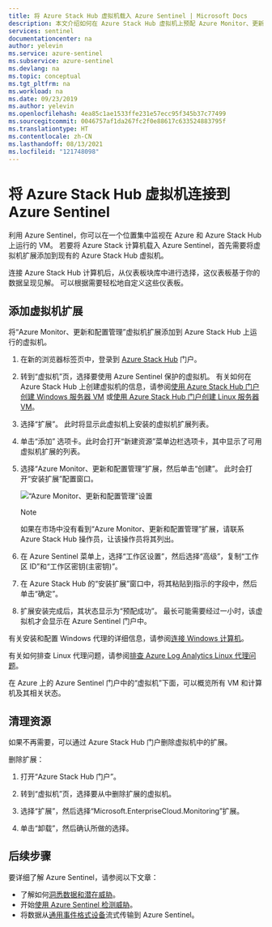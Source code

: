 ```yaml
---
title: 将 Azure Stack Hub 虚拟机载入 Azure Sentinel | Microsoft Docs
description: 本文介绍如何在 Azure Stack Hub 虚拟机上预配 Azure Monitor、更新和配置管理虚拟机扩展，以及如何通过 Azure Sentinel 开始对其进行监视。
services: sentinel
documentationcenter: na
author: yelevin
ms.service: azure-sentinel
ms.subservice: azure-sentinel
ms.devlang: na
ms.topic: conceptual
ms.tgt_pltfrm: na
ms.workload: na
ms.date: 09/23/2019
ms.author: yelevin
ms.openlocfilehash: 4ea85c1ae1533ffe231e57ecc95f345b37c77499
ms.sourcegitcommit: 0046757af1da267fc2f0e88617c633524883795f
ms.translationtype: HT
ms.contentlocale: zh-CN
ms.lasthandoff: 08/13/2021
ms.locfileid: "121748098"
---
```

# <a name="connect-azure-stack-hub-virtual-machines-to-azure-sentinel"></a>将 Azure Stack Hub 虚拟机连接到 Azure Sentinel

利用 Azure Sentinel，你可以在一个位置集中监视在 Azure 和 Azure Stack Hub 上运行的 VM。 若要将 Azure Stack 计算机载入 Azure Sentinel，首先需要将虚拟机扩展添加到现有的 Azure Stack Hub 虚拟机。 

连接 Azure Stack Hub 计算机后，从仪表板块库中进行选择，这仪表板基于你的数据呈现见解。 可以根据需要轻松地自定义这些仪表板。

## <a name="add-the-virtual-machine-extension"></a>添加虚拟机扩展 

将“Azure Monitor、更新和配置管理”虚拟机扩展添加到 Azure Stack Hub 上运行的虚拟机。 

1. 在新的浏览器标签页中，登录到 [Azure Stack Hub](/azure-stack/user/azure-stack-use-portal#access-the-portal) 门户。

1. 转到“虚拟机”页，选择要使用 Azure Sentinel 保护的虚拟机。 有关如何在 Azure Stack Hub 上创建虚拟机的信息，请参阅[使用 Azure Stack Hub 门户创建 Windows 服务器 VM](/azure-stack/user/azure-stack-quick-windows-portal) 或[使用 Azure Stack Hub 门户创建 Linux 服务器 VM](/azure-stack/user/azure-stack-quick-linux-portal)。

1. 选择“扩展”。 此时将显示此虚拟机上安装的虚拟机扩展列表。

1. 单击“添加”  选项卡。此时会打开“新建资源”菜单边栏选项卡，其中显示了可用虚拟机扩展的列表。 

1. 选择“Azure Monitor、更新和配置管理”扩展，然后单击“创建”。  此时会打开“安装扩展”配置窗口。

   ![“Azure Monitor、更新和配置管理”设置](./media/connect-azure-stack/azure-monitor-extension-fix.png)  

   >[!NOTE]
   > 如果在市场中没有看到“Azure Monitor、更新和配置管理”扩展，请联系 Azure Stack Hub 操作员，让该操作员将其列出。

1. 在 Azure Sentinel 菜单上，选择“工作区设置”，然后选择“高级”，复制“工作区 ID”和“工作区密钥(主密钥)”。    

1. 在 Azure Stack Hub 的“安装扩展”窗口中，将其粘贴到指示的字段中，然后单击“确定”。 

1. 扩展安装完成后，其状态显示为“预配成功”。 最长可能需要经过一小时，该虚拟机才会显示在 Azure Sentinel 门户中。

有关安装和配置 Windows 代理的详细信息，请参阅[连接 Windows 计算机](../azure-monitor/agents/agent-windows.md#install-agent-using-setup-wizard)。

有关如何排查 Linux 代理问题，请参阅[排查 Azure Log Analytics Linux 代理问题](../azure-monitor/agents/agent-linux-troubleshoot.md)。

在 Azure 上的 Azure Sentinel 门户中的“虚拟机”下面，可以概览所有 VM 和计算机及其相关状态。 

## <a name="clean-up-resources"></a>清理资源

如果不再需要，可以通过 Azure Stack Hub 门户删除虚拟机中的扩展。

删除扩展：

1. 打开“Azure Stack Hub 门户”。

1. 转到“虚拟机”页，选择要从中删除扩展的虚拟机。

1. 选择“扩展”，然后选择“Microsoft.EnterpriseCloud.Monitoring”扩展。

1. 单击“卸载”，然后确认所做的选择。

## <a name="next-steps"></a>后续步骤

要详细了解 Azure Sentinel，请参阅以下文章：

- 了解如何[洞悉数据和潜在威胁](get-visibility.md)。
- 开始[使用 Azure Sentinel 检测威胁](detect-threats-built-in.md)。
- 将数据从[通用事件格式设备](connect-common-event-format.md)流式传输到 Azure Sentinel。
